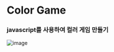<h1>Color Game</h1>

<h3>javascript를 사용하여 컬러 게임 만들기</h3>

![image](https://github.com/leeyongha2006/Javascript-project/assets/126844590/bb61bcd4-3352-4360-abac-446aaad05869)




